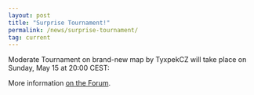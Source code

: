 ```yaml
---
layout: post
title: "Surprise Tournament!"
permalink: /news/surprise-tournament/
tag: current
---
```

Moderate Tournament on brand-new map by TyxpekCZ will take place on Sunday, May 15 at 20:00 CEST:

More information [on the Forum](//forum.ddnet.tw/viewtopic.php?f=33&t=3646).
